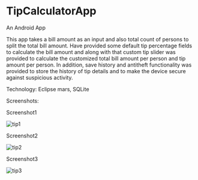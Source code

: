 # TipCalculatorApp
An Android App

This app takes a bill amount as an input and also total count of persons to split the total bill amount. Have provided some default tip percentage fields to calculate the bill amount and along with that custom tip slider was provided to calculate the customized total bill amount per person and  tip amount per person. In addition, save history and antitheft functionality was provided to store the history of tip details and to make the device secure against suspicious activity.

Technology: Eclipse mars, SQLite

Screenshots:

Screenshot1

![tip1](https://cloud.githubusercontent.com/assets/11856540/14228705/54ab071e-f8eb-11e5-9f28-d12a64ab6449.JPG)

Screenshot2

![tip2](https://cloud.githubusercontent.com/assets/11856540/14228706/5712d806-f8eb-11e5-81dc-b0fbcb688e03.JPG)

Screenshot3

![tip3](https://cloud.githubusercontent.com/assets/11856540/14228707/58a7b54c-f8eb-11e5-84e7-9f064620d196.JPG)
